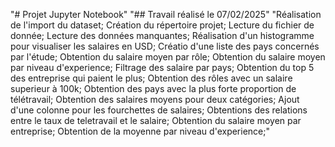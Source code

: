 "# Projet Jupyter Notebook" 
"## Travail réalisé le 07/02/2025"
"Réalisation de l'import du dataset; Création du répertoire projet; Lecture du fichier de donnée; Lecture des données manquantes; Réalisation d'un histogramme pour visualiser les salaires en USD; Créatio d'une liste des pays concernés par l'étude; Obtention du salaire moyen par rôle; Obtention du salaire moyen par niveau d'experience; Filtrage des salaire par pays; Obtention du top 5 des entreprise qui paient le plus; Obtention des rôles avec un salaire superieur à 100k; Obtention des pays avec la plus forte proportion de télétravail; Obtention des salaires moyens pour deux catégories; Ajout d'une colonne pour les fourchettes de salaires; Obtentions des relations entre le taux de teletravail et le salaire; Obtention du salaire moyen par entreprise; Obtention de la moyenne par niveau d'experience;"
